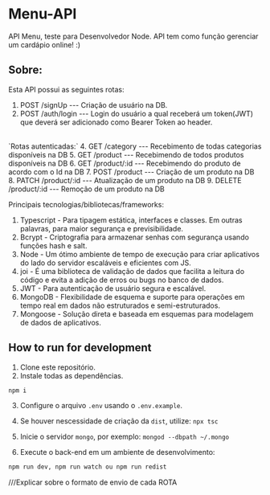 # Menu-API

API Menu, teste para Desenvolvedor Node.
API tem como função gerenciar um cardápio online!
:)

## Sobre:

Esta API possui as seguintes rotas:

1. POST /signUp --- Criação de usuário na DB. 
2. POST /auth/login --- Login do usuário a qual receberá um token(JWT) que deverá ser adicionado como Bearer Token ao header.
<br />
`Rotas autenticadas:` 
4. GET /category --- Recebimento de todas categorias disponíveis na DB
5. GET /product --- Recebimendo de todos produtos disponíveis na DB
6. GET /product/:id --- Recebimendo do produto de acordo com o Id na DB
7. POST /product --- Criação de um produto na DB
8. PATCH /product/:id --- Atualização de um produto na DB
9. DELETE /product/:id --- Remoção de um produto na DB

Principais tecnologias/bibliotecas/frameworks:

1. Typescript - Para tipagem estática, interfaces e classes. Em outras palavras, para maior segurança e previsibilidade.
2. Bcrypt - Criptografia para armazenar senhas com segurança usando funções hash e salt.
3. Node - Um ótimo ambiente de tempo de execução para criar aplicativos do lado do servidor escaláveis e eficientes com JS.
4. joi - É uma biblioteca de validação de dados que facilita a leitura do código e evita a adição de erros ou bugs no banco de dados.
5. JWT - Para autenticação de usuário segura e escalável.
6. MongoDB - Flexibilidade de esquema e suporte para operações em tempo real em dados não estruturados e semi-estruturados.
7. Mongoose - Solução direta e baseada em esquemas para modelagem de dados de aplicativos.

## How to run for development

1. Clone este repositório.
2. Instale todas as dependências.

```bash
npm i
```

3. Configure o arquivo `.env` usando o `.env.example`.

4. Se houver nescessidade de criação da `dist`, utilize: `npx tsc`

5. Inicie o servidor `mongo`, por exemplo: `mongod --dbpath ~/.mongo`

6. Execute o back-end em um ambiente de desenvolvimento:

```bash
npm run dev, npm run watch ou npm run redist
```



///Explicar sobre o formato de envio de cada ROTA